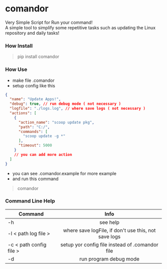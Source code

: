 # comandor
Very Simple Script for Run your command!  
A simple tool to simplify some repetitive 
tasks such as updating the Linux repository and daily tasks!

### How Install

> pip install comandor

### How Use

- make file .comandor  
- setup config like this 

```json
{
  "name": "Update Apps!",
  "debug": true, // run debug mode ( not necessary )
  "logfile": "./logs.log", // where save logs ( not necessary )
  "actions": [
    {
      "action_name": "scoop update pkg",
      "path": "C:/",
      "commands": [
        "scoop update -g *"
      ],
      "timeout": 5000
    }
    // you can add more action
  ]
}
```  

- you can see .comandor.example for more example  
- and run this command

> comandor 

### Command Line Help

| Command |                                      Info                                              |
| -----   | :--------------------------------------------------------------------------------------: |
| -h      |                                      see help                                            |
| -l < path log file >  | where save logFile, if don't use this, not save logs |
| -c  < path config file > | setup yor config file instead of .comandor file |
| -d   | run program debug mode |

